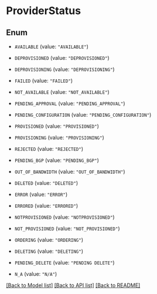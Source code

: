 # ProviderStatus

## Enum


* `AVAILABLE` (value: `"AVAILABLE"`)

* `DEPROVISIONED` (value: `"DEPROVISIONED"`)

* `DEPROVISIONING` (value: `"DEPROVISIONING"`)

* `FAILED` (value: `"FAILED"`)

* `NOT_AVAILABLE` (value: `"NOT_AVAILABLE"`)

* `PENDING_APPROVAL` (value: `"PENDING_APPROVAL"`)

* `PENDING_CONFIGURATION` (value: `"PENDING_CONFIGURATION"`)

* `PROVISIONED` (value: `"PROVISIONED"`)

* `PROVISIONING` (value: `"PROVISIONING"`)

* `REJECTED` (value: `"REJECTED"`)

* `PENDING_BGP` (value: `"PENDING_BGP"`)

* `OUT_OF_BANDWIDTH` (value: `"OUT_OF_BANDWIDTH"`)

* `DELETED` (value: `"DELETED"`)

* `ERROR` (value: `"ERROR"`)

* `ERRORED` (value: `"ERRORED"`)

* `NOTPROVISIONED` (value: `"NOTPROVISIONED"`)

* `NOT_PROVISIONED` (value: `"NOT_PROVISIONED"`)

* `ORDERING` (value: `"ORDERING"`)

* `DELETING` (value: `"DELETING"`)

* `PENDING_DELETE` (value: `"PENDING DELETE"`)

* `N_A` (value: `"N/A"`)


[[Back to Model list]](../README.md#documentation-for-models) [[Back to API list]](../README.md#documentation-for-api-endpoints) [[Back to README]](../README.md)


